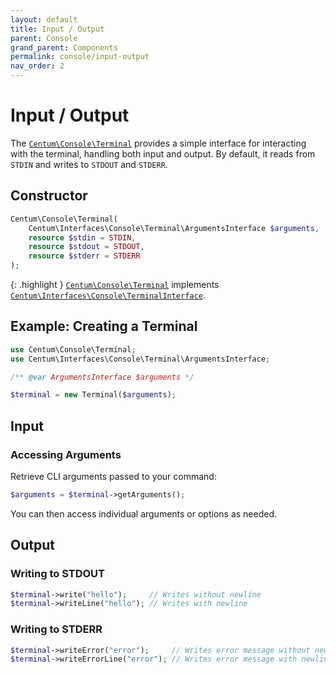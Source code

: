 ```yaml
---
layout: default
title: Input / Output
parent: Console
grand_parent: Components
permalink: console/input-output
nav_order: 2
---
```




# Input / Output

The [`Centum\Console\Terminal`](https://github.com/SidRoberts/centum/blob/development/src/Console/Terminal.php) provides a simple interface for interacting with the terminal, handling both input and output.
By default, it reads from `STDIN` and writes to `STDOUT` and `STDERR`.



## Constructor

```php
Centum\Console\Terminal(
    Centum\Interfaces\Console\Terminal\ArgumentsInterface $arguments,
    resource $stdin = STDIN,
    resource $stdout = STDOUT,
    resource $stderr = STDERR
);
```

{: .highlight }
[`Centum\Console\Terminal`](https://github.com/SidRoberts/centum/blob/development/src/Console/Terminal.php) implements [`Centum\Interfaces\Console\TerminalInterface`](https://github.com/SidRoberts/centum/blob/development/src/Interfaces/Console/TerminalInterface.php).



## Example: Creating a Terminal

```php
use Centum\Console\Terminal;
use Centum\Interfaces\Console\Terminal\ArgumentsInterface;

/** @var ArgumentsInterface $arguments */

$terminal = new Terminal($arguments);
```



## Input

### Accessing Arguments

Retrieve CLI arguments passed to your command:

```php
$arguments = $terminal->getArguments();
```

You can then access individual arguments or options as needed.



## Output

### Writing to STDOUT

```php
$terminal->write("hello");     // Writes without newline
$terminal->writeLine("hello"); // Writes with newline
```

### Writing to STDERR

```php
$terminal->writeError("error");     // Writes error message without newline
$terminal->writeErrorLine("error"); // Writes error message with newline
```
